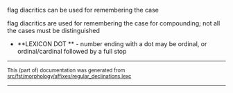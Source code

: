 

flag diacritics can be used for remembering the case 

flag diacritics are used for remembering the case for compounding; 
not all the cases must be distinguished

* **LEXICON DOT   ** - number ending with a dot may be ordinal, or ordinal/cardinal followed by a full stop

* * *

<small>This (part of) documentation was generated from [src/fst/morphology/affixes/regular_declinations.lexc](https://github.com/giellalt/lang-est-x-utee/blob/main/src/fst/morphology/affixes/regular_declinations.lexc)</small>

---


